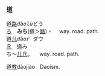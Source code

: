 ### <span lang=zh-tw>道</span>
道[路]()<samp>*dàolù*</samp><kbd>どう<br>[ろ]()</kbd>　**みち**(道＞[路]())。
　way.&nbsp;road.&nbsp;path.   
道[儿]()<samp>*dàor* </samp><kbd>ダウ<br>[Ｒ]()</kbd>　道<kbd>み<br>ち</kbd>～[儿]()<kbd>[Ｒ]()</kbd>。
　way.&nbsp;road.&nbsp;path.   
 
道[教]()dàojiào
&numsp;Daoism.
